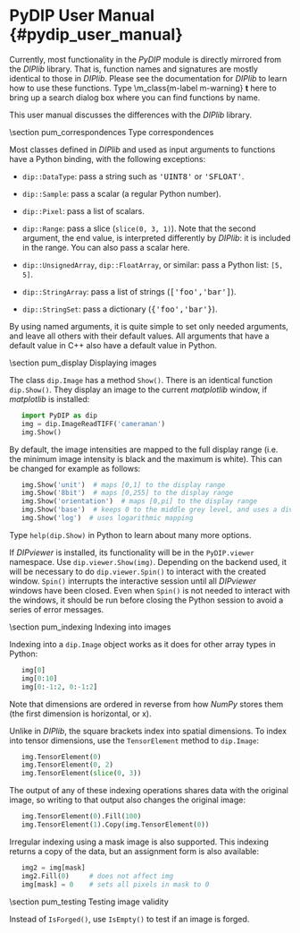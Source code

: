 # PyDIP User Manual {#pydip_user_manual}

[//]: # (DIPlib 3.0)

[//]: # ([c]2017-2019, Cris Luengo.)

[//]: # (Licensed under the Apache License, Version 2.0 [the "License"];)
[//]: # (you may not use this file except in compliance with the License.)
[//]: # (You may obtain a copy of the License at)
[//]: # ()
[//]: # (   http://www.apache.org/licenses/LICENSE-2.0)
[//]: # ()
[//]: # (Unless required by applicable law or agreed to in writing, software)
[//]: # (distributed under the License is distributed on an "AS IS" BASIS,)
[//]: # (WITHOUT WARRANTIES OR CONDITIONS OF ANY KIND, either express or implied.)
[//]: # (See the License for the specific language governing permissions and)
[//]: # (limitations under the License.)

Currently, most functionality in the *PyDIP* module is directly mirrored from the
*DIPlib* library. That is, function names and signatures are mostly identical to
those in *DIPlib*. Please see the documentation for *DIPlib* to learn how to use
these functions. Type \m_class{m-label m-warning} **t** here to bring up a search
dialog box where you can find functions by name.

This user manual discusses the differences with the *DIPlib* library.

\section pum_correspondences Type correspondences

Most classes defined in *DIPlib* and used as input arguments to functions have
a Python binding, with the following exceptions:

- `dip::DataType`: pass a string such as <tt>'UINT8'</tt> or <tt>'SFLOAT'</tt>.

- `dip::Sample`: pass a scalar (a regular Python number).

- `dip::Pixel`: pass a list of scalars.

- `dip::Range`: pass a slice (`slice(0, 3, 1)`). Note that the second argument,
  the end value, is interpreted differently by *DIPlib*: it is included in the range.
  You can also pass a scalar here.

- `dip::UnsignedArray`, `dip::FloatArray`, or similar: pass a Python list: `[5, 5]`.

- `dip::StringArray`: pass a list of strings (<tt>['foo','bar']</tt>).

- `dip::StringSet`: pass a dictionary (<tt>{'foo','bar'}</tt>).

By using named arguments, it is quite simple to set only needed arguments, and
leave all others with their default values. All arguments that have a default
value in C++ also have a default value in Python.

\section pum_display Displaying images

The class `dip.Image` has a method `Show()`. There is an identical function
`dip.Show()`. They display an image to the current *matplotlib* window, if
*matplotlib* is installed:

```py
   import PyDIP as dip
   img = dip.ImageReadTIFF('cameraman')
   img.Show()
```

By default, the image intensities are mapped to the full display range
(i.e. the minimum image intensity is black and the maximum is white). This
can be changed for example as follows:

```py
   img.Show('unit')  # maps [0,1] to the display range
   img.Show('8bit')  # maps [0,255] to the display range
   img.Show('orientation')  # maps [0,pi] to the display range
   img.Show('base')  # keeps 0 to the middle grey level, and uses a divergent color map
   img.Show('log')  # uses logarithmic mapping
```

Type `help(dip.Show)` in Python to learn about many more options.

If *DIPviewer* is installed, its functionality will be in the `PyDIP.viewer`
namespace. Use `dip.viewer.Show(img)`. Depending on the backend used, it
will be necessary to do `dip.viewer.Spin()` to interact with the created
window. `Spin()` interrupts the interactive session until all *DIPviewer*
windows have been closed. Even when `Spin()` is not needed to interact
with the windows, it should be run before closing the Python session to
avoid a series of error messages.

\section pum_indexing Indexing into images

Indexing into a `dip.Image` object works as it does for other array types in
Python:

```py
   img[0]
   img[0:10]
   img[0:-1:2, 0:-1:2]
```

Note that dimensions are ordered in reverse from how *NumPy* stores them
(the first dimension is horizontal, or x).

Unlike in *DIPlib*, the square brackets index into spatial dimensions.
To index into tensor dimensions, use the `TensorElement` method to `dip.Image`:

```py
   img.TensorElement(0)
   img.TensorElement(0, 2)
   img.TensorElement(slice(0, 3))
```

The output of any of these indexing operations shares data with the original
image, so writing to that output also changes the original image:

```py
   img.TensorElement(0).Fill(100)
   img.TensorElement(1).Copy(img.TensorElement(0))
```

Irregular indexing using a mask image is also supported. This indexing
returns a copy of the data, but an assignment form is also available:

```py
   img2 = img[mask]
   img2.Fill(0)     # does not affect img
   img[mask] = 0    # sets all pixels in mask to 0
```

\section pum_testing Testing image validity

Instead of `IsForged()`, use `IsEmpty()` to test if an image is forged.
